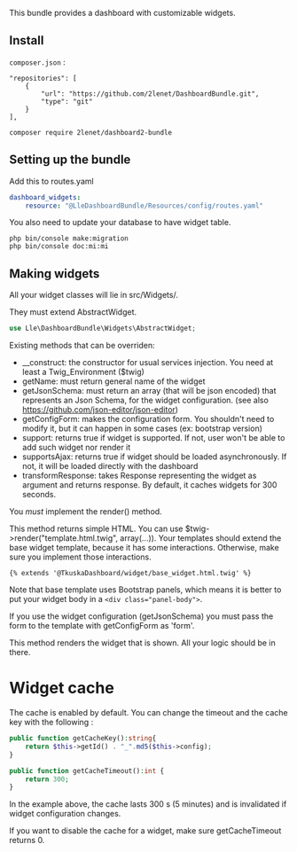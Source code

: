 This bundle provides a dashboard with customizable widgets.

## Install

`composer.json` : 
```
"repositories": [
    {
        "url": "https://github.com/2lenet/DashboardBundle.git",
        "type": "git"
    }
],
```

`composer require 2lenet/dashboard2-bundle`

## Setting up the bundle

Add this to routes.yaml
```yaml
dashboard_widgets:
    resource: "@LleDashboardBundle/Resources/config/routes.yaml"
```

You also need to update your database to have widget table.
```
php bin/console make:migration
php bin/console doc:mi:mi
```

## Making widgets

All your widget classes will lie in src/Widgets/.

They must extend AbstractWidget.
```php
use Lle\DashboardBundle\Widgets\AbstractWidget;
```

Existing methods that can be overriden:
- __construct: the constructor for usual services injection. You need at least a Twig_Environment ($twig)
- getName: must return general name of the widget
- getJsonSchema: must return an array (that will be json encoded) that represents an Json Schema, for the widget configuration. (see also https://github.com/json-editor/json-editor)
- getConfigForm: makes the configuration form. You shouldn't need to modify it, but it can happen in some cases (ex: bootstrap version)
- support: returns true if widget is supported. If not, user won't be able to add such widget nor render it
- supportsAjax: returns true if widget should be loaded asynchronously. If not, it will be loaded directly with the dashboard
- transformResponse: takes Response representing the widget as argument and returns response. By default, it caches widgets for 300 seconds.

You *must* implement the render() method.

This method returns simple HTML. You can use $twig->render("template.html.twig", array(...)).
Your templates should extend the base widget template, because it has some interactions. Otherwise, make sure you implement those interactions.
```twig
{% extends '@TkuskaDashboard/widget/base_widget.html.twig' %}
```

Note that base template uses Bootstrap panels, which means it is better to put your widget body in a ```<div class="panel-body">```.

If you use the widget configuration (getJsonSchema) you must pass the form to the template with getConfigForm as 'form'.

This method renders the widget that is shown. All your logic should be in there.


# Widget cache

The cache is enabled by default.
You can change the timeout and the cache key with the following :

```php
public function getCacheKey():string{
    return $this->getId() . "_".md5($this->config);
}

public function getCacheTimeout():int {
    return 300;
}
```

In the example above, the cache lasts 300 s (5 minutes) and is invalidated if widget configuration changes.

If you want to disable the cache for a widget, make sure getCacheTimeout returns 0.
